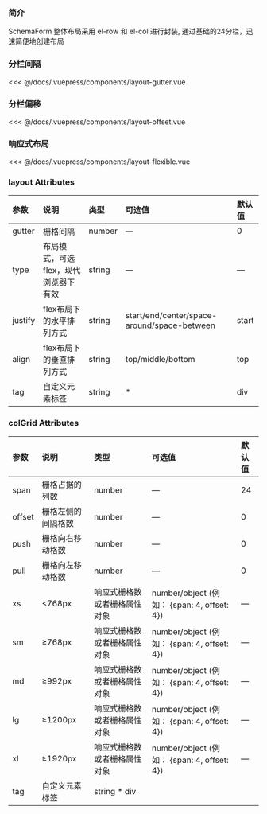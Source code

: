 
### 简介

SchemaForm 整体布局采用 el-row 和 el-col 进行封装, 通过基础的24分栏，迅速简便地创建布局

### 分栏间隔

<code-contain compName="LayoutGutter" link="https://codesandbox.io/s/fenlanjiange-8tbs8?fontsize=14">  
<<< @/docs/.vuepress/components/layout-gutter.vue
</code-contain>

### 分栏偏移

<code-contain compName="LayoutOffset" link="https://codesandbox.io/s/fenlanpianyi-z127w?fontsize=14">  
<<< @/docs/.vuepress/components/layout-offset.vue
</code-contain>

### 响应式布局

<code-contain compName="LayoutFlexible" link="https://codesandbox.io/s/xiangyingshibuju-xbdlp?fontsize=14">  
<<< @/docs/.vuepress/components/layout-flexible.vue
</code-contain>

### layout Attributes

参数|说明|类型|可选值|默认值
:--|:--|:--|:--|:--|
gutter|栅格间隔|number|—|0
type|布局模式，可选 flex，现代浏览器下有效|string|—|—
justify|flex布局下的水平排列方式|string|start/end/center/space-around/space-between|start
align|flex布局下的垂直排列方式|string|top/middle/bottom|top
tag|自定义元素标签|string|*|div

### colGrid Attributes

参数|说明|类型|可选值|默认值
:--|:--|:--|:--|:--|
span|栅格占据的列数|number|—|24
offset|栅格左侧的间隔格数|number|—|0
push|栅格向右移动格数|number|—|0
pull|栅格向左移动格数|number|—|0
xs|<768px|响应式栅格数或者栅格属性对象|number/object (例如： {span: 4, offset: 4})|—|—
sm|≥768px|响应式栅格数或者栅格属性对象|number/object (例如： {span: 4, offset: 4})|—|—
md|≥992px|响应式栅格数或者栅格属性对象|number/object (例如： {span: 4, offset: 4})|—|—
lg|≥1200px|响应式栅格数或者栅格属性对象|number/object (例如： {span: 4, offset: 4})|—|—
xl|≥1920px|响应式栅格数或者栅格属性对象|number/object (例如： {span: 4, offset: 4})|—|—
tag|自定义元素标签|string	*	div

